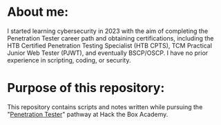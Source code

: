 # About me: 
I started learning cybersecurity in 2023 with the aim of completing the Penetration Tester career path and obtaining certifications, including the HTB Certified Penetration Testing Specialist (HTB CPTS), TCM Practical Junior Web Tester (PJWT), and eventually BSCP/OSCP. I have no prior experience in scripting, coding, or security.

# Purpose of this repository:
This repository contains scripts and notes written while pursuing the "[Penetration Tester](https://academy.hackthebox.com/path/preview/penetration-tester)" pathway at Hack the Box Academy.
